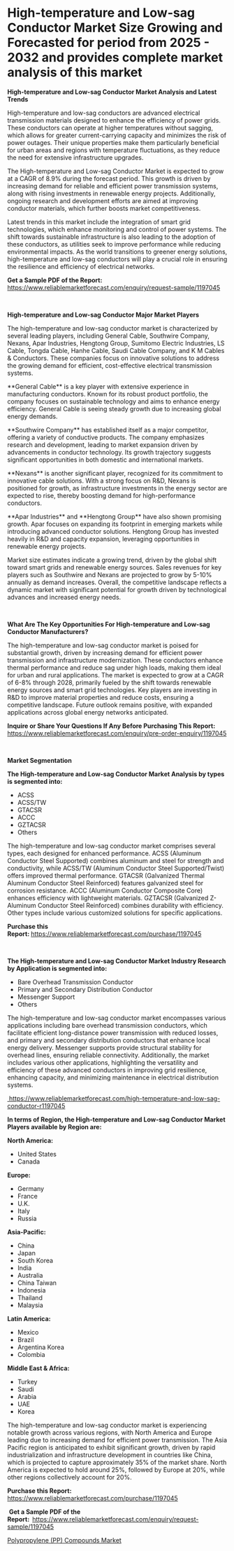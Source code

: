 <p><h1>High-temperature and Low-sag Conductor Market Size Growing and Forecasted for period from 2025 - 2032 and provides complete market analysis of this market</h1></p><p><strong>High-temperature and Low-sag Conductor Market Analysis and Latest Trends</strong></p>
<p><p>High-temperature and low-sag conductors are advanced electrical transmission materials designed to enhance the efficiency of power grids. These conductors can operate at higher temperatures without sagging, which allows for greater current-carrying capacity and minimizes the risk of power outages. Their unique properties make them particularly beneficial for urban areas and regions with temperature fluctuations, as they reduce the need for extensive infrastructure upgrades.</p><p>The High-temperature and Low-sag Conductor Market is expected to grow at a CAGR of 8.9% during the forecast period. This growth is driven by increasing demand for reliable and efficient power transmission systems, along with rising investments in renewable energy projects. Additionally, ongoing research and development efforts are aimed at improving conductor materials, which further boosts market competitiveness.</p><p>Latest trends in this market include the integration of smart grid technologies, which enhance monitoring and control of power systems. The shift towards sustainable infrastructure is also leading to the adoption of these conductors, as utilities seek to improve performance while reducing environmental impacts. As the world transitions to greener energy solutions, high-temperature and low-sag conductors will play a crucial role in ensuring the resilience and efficiency of electrical networks.</p></p>
<p><strong>Get a Sample PDF of the Report:&nbsp;</strong> <a href="https://www.reliablemarketforecast.com/enquiry/request-sample/1197045?utm_campaign=2724&utm_medium=2&utm_source=Github&utm_content=ia&utm_term=03042025&utm_id=high-temperature-and-low-sag-conductor">https://www.reliablemarketforecast.com/enquiry/request-sample/1197045</a></p>
<p>&nbsp;</p>
<p><strong>High-temperature and Low-sag Conductor Major Market Players</strong></p>
<p><p>The high-temperature and low-sag conductor market is characterized by several leading players, including General Cable, Southwire Company, Nexans, Apar Industries, Hengtong Group, Sumitomo Electric Industries, LS Cable, Tongda Cable, Hanhe Cable, Saudi Cable Company, and K M Cables & Conductors. These companies focus on innovative solutions to address the growing demand for efficient, cost-effective electrical transmission systems.</p><p>**General Cable** is a key player with extensive experience in manufacturing conductors. Known for its robust product portfolio, the company focuses on sustainable technology and aims to enhance energy efficiency. General Cable is seeing steady growth due to increasing global energy demands.</p><p>**Southwire Company** has established itself as a major competitor, offering a variety of conductive products. The company emphasizes research and development, leading to market expansion driven by advancements in conductor technology. Its growth trajectory suggests significant opportunities in both domestic and international markets.</p><p>**Nexans** is another significant player, recognized for its commitment to innovative cable solutions. With a strong focus on R&D, Nexans is positioned for growth, as infrastructure investments in the energy sector are expected to rise, thereby boosting demand for high-performance conductors.</p><p>**Apar Industries** and **Hengtong Group** have also shown promising growth. Apar focuses on expanding its footprint in emerging markets while introducing advanced conductor solutions. Hengtong Group has invested heavily in R&D and capacity expansion, leveraging opportunities in renewable energy projects.</p><p>Market size estimates indicate a growing trend, driven by the global shift toward smart grids and renewable energy sources. Sales revenues for key players such as Southwire and Nexans are projected to grow by 5-10% annually as demand increases. Overall, the competitive landscape reflects a dynamic market with significant potential for growth driven by technological advances and increased energy needs.</p></p>
<p>&nbsp;</p>
<p><strong>What Are The Key Opportunities For High-temperature and Low-sag Conductor Manufacturers?</strong></p>
<p><p>The high-temperature and low-sag conductor market is poised for substantial growth, driven by increasing demand for efficient power transmission and infrastructure modernization. These conductors enhance thermal performance and reduce sag under high loads, making them ideal for urban and rural applications. The market is expected to grow at a CAGR of 6-8% through 2028, primarily fueled by the shift towards renewable energy sources and smart grid technologies. Key players are investing in R&D to improve material properties and reduce costs, ensuring a competitive landscape. Future outlook remains positive, with expanded applications across global energy networks anticipated.</p></p>
<p><strong>Inquire or Share Your Questions If Any Before Purchasing This Report:</strong> <a href="https://www.reliablemarketforecast.com/enquiry/pre-order-enquiry/1197045?utm_campaign=2724&utm_medium=2&utm_source=Github&utm_content=ia&utm_term=03042025&utm_id=high-temperature-and-low-sag-conductor">https://www.reliablemarketforecast.com/enquiry/pre-order-enquiry/1197045</a></p>
<p>&nbsp;</p>
<p><strong>Market Segmentation</strong></p>
<p><strong>The High-temperature and Low-sag Conductor Market Analysis by types is segmented into:</strong></p>
<p><ul><li>ACSS</li><li>ACSS/TW</li><li>GTACSR</li><li>ACCC</li><li>GZTACSR</li><li>Others</li></ul></p>
<p><p>The high-temperature and low-sag conductor market comprises several types, each designed for enhanced performance. ACSS (Aluminum Conductor Steel Supported) combines aluminum and steel for strength and conductivity, while ACSS/TW (Aluminum Conductor Steel Supported/Twist) offers improved thermal performance. GTACSR (Galvanized Thermal Aluminum Conductor Steel Reinforced) features galvanized steel for corrosion resistance. ACCC (Aluminum Conductor Composite Core) enhances efficiency with lightweight materials. GZTACSR (Galvanized Z-Aluminum Conductor Steel Reinforced) combines durability with efficiency. Other types include various customized solutions for specific applications.</p></p>
<p><strong>Purchase this Report:&nbsp;</strong><a href="https://www.reliablemarketforecast.com/purchase/1197045?utm_campaign=2724&utm_medium=2&utm_source=Github&utm_content=ia&utm_term=03042025&utm_id=high-temperature-and-low-sag-conductor">https://www.reliablemarketforecast.com/purchase/1197045</a></p>
<p>&nbsp;</p>
<p><strong>The High-temperature and Low-sag Conductor Market Industry Research by Application is segmented into:</strong></p>
<p><ul><li>Bare Overhead Transmission Conductor</li><li>Primary and Secondary Distribution Conductor</li><li>Messenger Support</li><li>Others</li></ul></p>
<p><p>The high-temperature and low-sag conductor market encompasses various applications including bare overhead transmission conductors, which facilitate efficient long-distance power transmission with reduced losses, and primary and secondary distribution conductors that enhance local energy delivery. Messenger supports provide structural stability for overhead lines, ensuring reliable connectivity. Additionally, the market includes various other applications, highlighting the versatility and efficiency of these advanced conductors in improving grid resilience, enhancing capacity, and minimizing maintenance in electrical distribution systems.</p></p>
<p><a href="https://www.reliablemarketforecast.com/high-temperature-and-low-sag-conductor-r1197045?utm_campaign=2724&utm_medium=2&utm_source=Github&utm_content=ia&utm_term=03042025&utm_id=high-temperature-and-low-sag-conductor">&nbsp;https://www.reliablemarketforecast.com/high-temperature-and-low-sag-conductor-r1197045</a></p>
<p><strong>In terms of Region, the High-temperature and Low-sag Conductor Market Players available by Region are:</strong></p>
<p>
    <p> <strong> North America: </strong>
        <ul>
            <li>United States</li>
            <li>Canada</li>
        </ul>
        </p> 
    <p> <strong> Europe: </strong>
        <ul>
            <li>Germany</li>
            <li>France</li>
            <li>U.K.</li>
            <li>Italy</li>
            <li>Russia</li>
        </ul>
        </p> 
    <p> <strong> Asia-Pacific: </strong>
        <ul>
            <li>China</li>
            <li>Japan</li>
            <li>South Korea</li>
            <li>India</li>
            <li>Australia</li>
            <li>China Taiwan</li>
            <li>Indonesia</li>
            <li>Thailand</li>
            <li>Malaysia</li>
        </ul>
        </p> 
    <p> <strong> Latin America: </strong>
        <ul>
            <li>Mexico</li>
            <li>Brazil</li>
            <li>Argentina Korea</li>
            <li>Colombia</li>
        </ul>
        </p> 
    <p> <strong> Middle East & Africa: </strong>
        <ul>
            <li>Turkey</li>
            <li>Saudi</li>
            <li>Arabia</li>
            <li>UAE</li>
            <li>Korea</li>
        </ul>
    </p>
    </p>
<p><p>The high-temperature and low-sag conductor market is experiencing notable growth across various regions, with North America and Europe leading due to increasing demand for efficient power transmission. The Asia Pacific region is anticipated to exhibit significant growth, driven by rapid industrialization and infrastructure development in countries like China, which is projected to capture approximately 35% of the market share. North America is expected to hold around 25%, followed by Europe at 20%, while other regions collectively account for 20%.</p></p>
<p><strong>Purchase this Report: </strong><a href="https://www.reliablemarketforecast.com/purchase/1197045?utm_campaign=2724&utm_medium=2&utm_source=Github&utm_content=ia&utm_term=03042025&utm_id=high-temperature-and-low-sag-conductor">https://www.reliablemarketforecast.com/purchase/1197045</a></p>
<p>&nbsp;<strong>Get a Sample PDF of the Report:&nbsp;&nbsp;</strong><a href="https://www.reliablemarketforecast.com/enquiry/request-sample/1197045?utm_campaign=2724&utm_medium=2&utm_source=Github&utm_content=ia&utm_term=03042025&utm_id=high-temperature-and-low-sag-conductor">https://www.reliablemarketforecast.com/enquiry/request-sample/1197045</a></p>
<p><strong></strong></p>
<p><p><a href="https://github.com/tselahiara/Market-Research-Report-List-1/blob/main/polypropylene-pp-compounds-market.md?utm_campaign=2724&utm_medium=2&utm_source=Github&utm_content=ia&utm_term=03042025&utm_id=high-temperature-and-low-sag-conductor">Polypropylene (PP) Compounds Market</a></p></p>